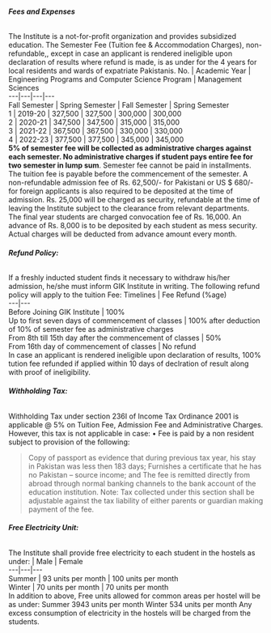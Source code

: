 ###### **Fees and Expenses**
The Institute is a not-for-profit organization and provides subsidized education. The Semester Fee (Tuition fee & Accommodation Charges), non-refundable,, except in case an applicant is rendered ineligible upon declaration of results where refund is made, is as under for the 4 years for local residents and wards of expatriate Pakistanis.
No. |  Academic Year | Engineering Programs and Computer Science Program | Management Sciences  
---|---|---|---  
Fall Semester |  Spring Semester |  Fall Semester | Spring Semester  
1 | 2019-20 | 327,500 | 327,500 | 300,000 | 300,000  
2 |  2020-21 | 347,500 | 347,500 |  315,000 | 315,000  
3 |  2021-22 | 367,500 |  367,500 |  330,000 | 330,000  
4 |  2022-23 | 377,500 |  377,500 |  345,000 |  345,000  
**5% of semester fee will be collected as administrative charges against each semester. No administrative charges if student pays entire fee for two semester in lump sum**. Semester fee cannot be paid in installments. The tuition fee is payable before the commencement of the semester. A non-refundable admission fee of Rs. 62,500/- for Pakistani or US $ 680/- for foreign applicants is also required to be deposited at the time of admission. Rs. 25,000 will be charged as security, refundable at the time of leaving the Institute subject to the clearance from relevant departments. The final year students are charged convocation fee of Rs. 16,000. An advance of Rs. 8,000 is to be deposited by each student as mess security. Actual charges will be deducted from advance amount every month.
###### **Refund Policy:**
If a freshly inducted student finds it necessary to withdraw his/her admission, he/she must inform GIK Institute in writing. The following refund policy will apply to the tuition Fee:
Timelines | Fee Refund (%age)  
---|---  
Before Joining GIK Institute | 100%  
Up to first seven days of commencement of classes | 100% after deduction of 10% of semester fee as administrative charges  
From 8th till 15th day after the commencement of classes | 50%  
From 16th day of commencement of classes | No refund  
In case an applicant is rendered ineligible upon declaration of results, 100% tution fee refunded if applied within 10 days of declration of result along with proof of ineligibility.
###### **Withholding Tax:**
Withholding Tax under section 236I of Income Tax Ordinance 2001 is applicable @ 5% on Tuition Fee, Admission Fee and Administrative Charges. However, this tax is not applicable in case:
• Fee is paid by a non resident subject to provision of the following:
> Copy of passport as evidence that during previous tax year, his stay in Pakistan was less then 183 days;
> Furnishes a certificate that he has no Pakistan – source income; and
> The fee is remitted directly from abroad through normal banking channels to the bank account of the education institution.
Note: Tax collected under this section shall be adjustable against the tax liability of either parents or guardian making payment of the fee.
###### **Free Electricity Unit:**
The Institute shall provide free electricity to each student in the hostels as under:
| Male | Female  
---|---|---  
Summer | 93 units per month | 100 units per month  
Winter | 70 units per month | 70 units per month  
In addition to above, Free units allowed for common areas per hostel will be as under:
Summer 3943 units per month
Winter 534 units per month
Any excess consumption of electricity in the hostels will be charged from the students.
